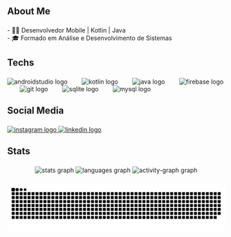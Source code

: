 <h2 align="left">About Me</h2>

###

<p align="left">- 👨‍💻 Desenvolvedor Mobile | Kotlin | Java<br>- 🎓 Formado em Análise e Desenvolvimento de Sistemas</p>

###


<h2 align="left">Techs</h2>

###

<div align="left">
  <img src="https://skillicons.dev/icons?i=androidstudio" height="30" alt="androidstudio logo"  />
  <img width="25" />
  <img src="https://skillicons.dev/icons?i=kotlin" height="30" alt="kotlin logo"  />
  <img width="25" />
  <img src="https://skillicons.dev/icons?i=java" height="30" alt="java logo"  />
  <img width="25" />
  <img src="https://skillicons.dev/icons?i=firebase" height="30" alt="firebase logo"  />
  <img width="25" />
  <img src="https://skillicons.dev/icons?i=git" height="30" alt="git logo"  />
  <img width="25" />
  <img src="https://cdn.simpleicons.org/sqlite/003B57" height="30" alt="sqlite logo"  />
  <img width="25" />
  <img src="https://skillicons.dev/icons?i=mysql" height="30" alt="mysql logo"  />
</div>

###


<h2 align="left">Social Media</h2>

###


<div align="left">
  <a href="https://www.instagram.com/will._marques/" target="_blank">
    <img src="https://raw.githubusercontent.com/maurodesouza/profile-readme-generator/master/src/assets/icons/social/instagram/default.svg" width="52" height="40" alt="instagram logo"  />
  </a>
  <a href="https://www.linkedin.com/in/willis-silva-marques-53a306aa/" target="_blank">
    <img src="https://raw.githubusercontent.com/maurodesouza/profile-readme-generator/master/src/assets/icons/social/linkedin/default.svg" width="52" height="40" alt="linkedin logo"  />
  </a>
</div>

###


<h2 align="left">Stats</h2>

###


<div align="center">
  <img src="https://github-readme-stats.vercel.app/api?username=WilMarques05&hide_title=false&hide_rank=false&show_icons=true&include_all_commits=true&count_private=true&disable_animations=false&theme=cobalt2&locale=en&hide_border=false" height="200" alt="stats graph"  />
  <img src="https://github-readme-stats.vercel.app/api/top-langs?username=WilMarques05&locale=en&hide_title=false&layout=compact&card_width=320&langs_count=5&theme=prussian&hide_border=false" height="200" alt="languages graph"  />
  <img src="https://github-readme-activity-graph.vercel.app/graph?username=WilMarques05&theme=cobalt&radius=250" height="400" alt="activity-graph graph"  />
</div>

###

<div align="center" >
<img src="https://raw.githubusercontent.com/WilMarques05/WilMarques05/output/snake.svg" alt="Snake animation" />
</div>

###
